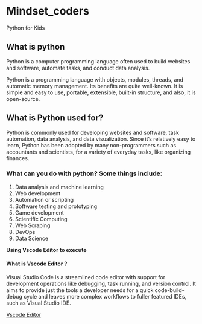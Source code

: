 # Mindset_coders
Python for Kids

## What is python

Python is a computer programming language often used to build websites and software, automate tasks, and conduct data analysis.

Python is a programming language with objects, modules, threads, and automatic memory management. Its benefits are quite well-known. It is simple and easy to use, portable, extensible, built-in structure, and also, it is open-source.

## What is Python used for?
Python is commonly used for developing websites and software, task automation, data analysis, and data visualization. Since it’s relatively easy to learn, Python has been adopted by many non-programmers such as accountants and scientists, for a variety of everyday tasks, like organizing finances.

### What can you do with python? Some things include:

1. Data analysis and machine learning
2. Web development
3. Automation or scripting
4. Software testing and prototyping
5. Game development
6. Scientific Computing
7. Web Scraping
8. DevOps
9. Data Science

**Using Vscode Editor to execute**

#### What is Vscode Editor ?
Visual Studio Code is a streamlined code editor with support for development operations like debugging, task running, and version control.
It aims to provide just the tools a developer needs for a quick code-build-debug cycle and leaves more complex workflows to fuller featured IDEs, such as Visual Studio IDE.

[Vscode Editor](https://code.visualstudio.com/docs/setup/setup-overview)